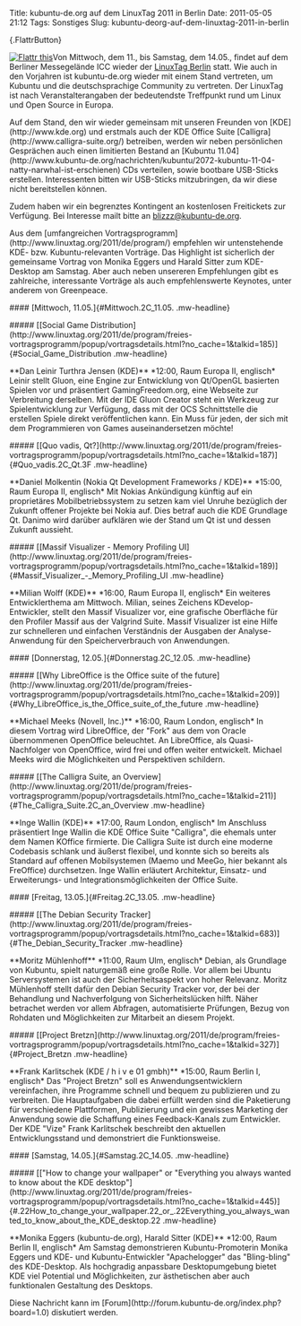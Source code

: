 Title: kubuntu-de.org auf dem LinuxTag 2011 in Berlin
Date: 2011-05-05 21:12
Tags: Sonstiges
Slug: kubuntu-deorg-auf-dem-linuxtag-2011-in-berlin

[](http://www.kubuntu-de.org/nachrichten/veranstaltungen/2074-kubuntu-de-org-auf-dem-linuxtag-2011-in-berlin){.FlattrButton}  

<noscript><a href="http://flattr.com/thing/184035/kubuntu-de-org-auf-dem-LinuxTag-2011-in-Berlin" target="_blank">  

![Flattr
this](http://api.flattr.com/button/flattr-badge-large.png "Flattr this")</a></noscript>Von
Mittwoch, dem 11., bis Samstag, dem 14.05., findet auf dem Berliner
Messegelände ICC wieder der [LinuxTag
Berlin](http://www.linuxtag.org/2011/de/) statt. Wie auch in den
Vorjahren ist kubuntu-de.org wieder mit einem Stand vertreten, um
Kubuntu und die deutschsprachige Community zu vertreten. Der LinuxTag
ist nach Veranstalterangaben der bedeutendste Treffpunkt rund um Linux
und Open Source in Europa.

</p>
Auf dem Stand, den wir wieder gemeinsam mit unseren Freunden von
[KDE](http://www.kde.org) und erstmals auch der KDE Office Suite
[Calligra](http://www.calligra-suite.org/) betreiben, werden wir neben
persönlichen Gesprächen auch einen limitierten Bestand an [Kubuntu
11.04](http://www.kubuntu-de.org/nachrichten/kubuntu/2072-kubuntu-11-04-natty-narwhal-ist-erschienen)
CDs verteilen, sowie bootbare USB-Sticks erstellen. Interessenten bitten
wir USB-Sticks mitzubringen, da wir diese nicht bereitstellen können.

</p>
<!--break--><!--break-->

Zudem haben wir ein begrenztes Kontingent an kostenlosen Freitickets zur
Verfügung. Bei Interesse mailt bitte an <blizzz@kubuntu-de.org>.

</p>
Aus dem [umfangreichen
Vortragsprogramm](http://www.linuxtag.org/2011/de/program/) empfehlen
wir untenstehende KDE- bzw. Kubuntu-relevanten Vorträge. Das Highlight
ist sicherlich der gemeinsame Vortrag von Monika Eggers und Harald
Sitter zum KDE-Desktop am Samstag. Aber auch neben unsereren
Empfehlungen gibt es zahlreiche, interessante Vorträge als auch
empfehlenswerte Keynotes, unter anderem von Greenpeace.

</p>
#### [Mittwoch, 11.05.]{#Mittwoch.2C_11.05. .mw-headline}

</p>
##### [[Social Game Distribution](http://www.linuxtag.org/2011/de/program/freies-vortragsprogramm/popup/vortragsdetails.html?no_cache=1&talkid=185)]{#Social_Game_Distribution .mw-headline}

</p>
**Dan Leinir Turthra Jensen (KDE)**  
*12:00, Raum Europa II, englisch*  
Leinir stellt Gluon, eine Engine zur Entwicklung von Qt/OpenGL basierten
Spielen vor und präsentiert GamingFreedom.org, eine Webseite zur
Verbreitung derselben. Mit der IDE Gluon Creator steht ein Werkzeug zur
Spielentwicklung zur Verfügung, dass mit der OCS Schnittstelle die
erstellen Spiele direkt veröffentlichen kann. Ein Muss für jeden, der
sich mit dem Programmieren von Games auseinandersetzen möchte!

</p>
##### [[Quo vadis, Qt?](http://www.linuxtag.org/2011/de/program/freies-vortragsprogramm/popup/vortragsdetails.html?no_cache=1&talkid=187)]{#Quo_vadis.2C_Qt.3F .mw-headline}

</p>
**Daniel Molkentin (Nokia Qt Development Frameworks / KDE)**  
*15:00, Raum Europa II, englisch*  
Mit Nokias Ankündigung künftig auf ein proprietäres Mobilbetriebssystem
zu setzen kam viel Unruhe bezüglich der Zukunft offener Projekte bei
Nokia auf. Dies betraf auch die KDE Grundlage Qt. Danimo wird darüber
aufklären wie der Stand um Qt ist und dessen Zukunft aussieht.

</p>
##### [[Massif Visualizer - Memory Profiling UI](http://www.linuxtag.org/2011/de/program/freies-vortragsprogramm/popup/vortragsdetails.html?no_cache=1&talkid=189)]{#Massif_Visualizer_-_Memory_Profiling_UI .mw-headline}

</p>
**Milian Wolff (KDE)**  
*16:00, Raum Europa II, englisch*  
Ein weiteres Entwicklerthema am Mittwoch. Milian, seines Zeichens
KDevelop-Entwickler, stellt den Massif Visualizer vor, eine grafische
Oberfläche für den Profiler Massif aus der Valgrind Suite. Massif
Visualizer ist eine Hilfe zur schnelleren und einfachen Verständnis der
Ausgaben der Analyse-Anwendung für den Speicherverbrauch von
Anwendungen.

</p>
#### [Donnerstag, 12.05.]{#Donnerstag.2C_12.05. .mw-headline}

</p>
##### [[Why LibreOffice is the Office suite of the future](http://www.linuxtag.org/2011/de/program/freies-vortragsprogramm/popup/vortragsdetails.html?no_cache=1&talkid=209)]{#Why_LibreOffice_is_the_Office_suite_of_the_future .mw-headline}

</p>
**Michael Meeks (Novell, Inc.)**  
*16:00, Raum London, englisch*  
In diesem Vortrag wird LibreOffice, der "Fork" aus dem von Oracle
übernommenen OpenOffice beleuchtet. An LibreOffice, als Quasi-Nachfolger
von OpenOffice, wird frei und offen weiter entwickelt. Michael Meeks
wird die Möglichkeiten und Perspektiven schildern.

</p>
##### [[The Calligra Suite, an Overview](http://www.linuxtag.org/2011/de/program/freies-vortragsprogramm/popup/vortragsdetails.html?no_cache=1&talkid=211)]{#The_Calligra_Suite.2C_an_Overview .mw-headline}

</p>
**Inge Wallin (KDE)**  
*17:00, Raum London, englisch*  
Im Anschluss präsentiert Inge Wallin die KDE Office Suite "Calligra",
die ehemals unter dem Namen KOffice firmierte. Die Calligra Suite ist
durch eine moderne Codebasis schlank und äußerst flexibel, und konnte
sich so bereits als Standard auf offenen Mobilsystemen (Maemo und MeeGo,
hier bekannt als FreOffice) durchsetzen. Inge Wallin erläutert
Architektur, Einsatz- und Erweiterungs- und Integrationsmöglichkeiten
der Office Suite.

</p>
#### [Freitag, 13.05.]{#Freitag.2C_13.05. .mw-headline}

</p>
##### [[The Debian Security Tracker](http://www.linuxtag.org/2011/de/program/freies-vortragsprogramm/popup/vortragsdetails.html?no_cache=1&talkid=683)]{#The_Debian_Security_Tracker .mw-headline}

</p>
**Moritz Mühlenhoff**  
*11:00, Raum Ulm, englisch*  
Debian, als Grundlage von Kubuntu, spielt naturgemäß eine große Rolle.
Vor allem bei Ubuntu Serversystemen ist auch der Sicherheitsaspekt von
hoher Relevanz. Moritz Mühlenhoff stellt dafür den Debian Security
Tracker vor, der bei der Behandlung und Nachverfolgung von
Sicherheitslücken hilft. Näher betrachet werden vor allem Abfragen,
automatisierte Prüfungen, Bezug von Rohdaten und Möglichkeiten zur
Mitarbeit an diesem Projekt.

</p>
##### [[Project Bretzn](http://www.linuxtag.org/2011/de/program/freies-vortragsprogramm/popup/vortragsdetails.html?no_cache=1&talkid=327)]{#Project_Bretzn .mw-headline}

</p>
**Frank Karlitschek (KDE / h i v e 01 gmbh)**  
*15:00, Raum Berlin I, englisch*  
Das "Project Bretzn" soll es Anwendungsentwicklern vereinfachen, ihre
Programme schnell und bequem zu publizieren und zu verbreiten. Die
Hauptaufgaben die dabei erfüllt werden sind die Paketierung für
verschiedene Plattformen, Publizierung und ein gewisses Marketing der
Anwendung sowie die Schaffung eines Feedback-Kanals zum Entwickler. Der
KDE "Vize" Frank Karlitschek beschreibt den aktuellen Entwicklungsstand
und demonstriert die Funktionsweise.

</p>
#### [Samstag, 14.05.]{#Samstag.2C_14.05. .mw-headline}

</p>
##### [["How to change your wallpaper" or "Everything you always wanted to know about the KDE desktop"](http://www.linuxtag.org/2011/de/program/freies-vortragsprogramm/popup/vortragsdetails.html?no_cache=1&talkid=445)]{#.22How_to_change_your_wallpaper.22_or_.22Everything_you_always_wanted_to_know_about_the_KDE_desktop.22 .mw-headline}

</p>
**Monika Eggers (kubuntu-de.org), Harald Sitter (KDE)**  
*12:00, Raum Berlin II, englisch*  
Am Samstag demonstrieren Kubuntu-Promoterin Monika Eggers und KDE- und
Kubuntu-Entwickler "Apachelogger" das "Bling-bling" des KDE-Desktop. Als
hochgradig anpassbare Desktopumgebung bietet KDE viel Potential und
Möglichkeiten, zur ästhetischen aber auch funktionalen Gestaltung des
Desktops.

</p>
</p>
Diese Nachricht kann im
[Forum](http://forum.kubuntu-de.org/index.php?board=1.0) diskutiert
werden.

</p>

